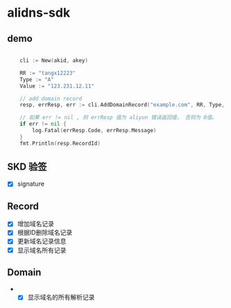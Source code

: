 # alidns-sdk

## demo

```go

	cli := New(akid, akey)

	RR := "tangx12223"
	Type := "A"
	Value := "123.231.12.11"

	// add domain record
	resp, errResp, err := cli.AddDomainRecord("example.com", RR, Type, Value, nil)

    // 如果 err != nil , 则 errResp 值为 aliyun 错误返回值， 否则为 0值。
	if err != nil {
		log.Fatal(errResp.Code, errResp.Message)
	}
	fmt.Println(resp.RecordId)

```

## SKD 验签
+ [x] signature

## Record

+ [x] 增加域名记录
+ [x] 根据ID删除域名记录
+ [x] 更新域名记录信息
+ [x] 显示域名所有记录

## Domain
+ + [x] 显示域名的所有解析记录
